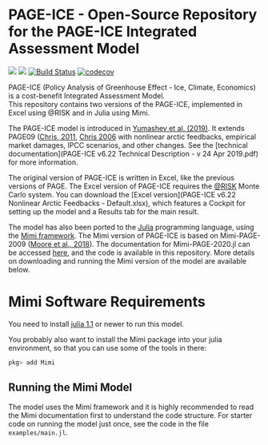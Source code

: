 # PAGE-ICE - Open-Source Repository for the PAGE-ICE Integrated Assessment Model

[![](https://img.shields.io/badge/docs-stable-blue.svg)](http://anthofflab.berkeley.edu/mimi-page-2020.jl/stable/)
[![](https://img.shields.io/badge/docs-latest-blue.svg)](http://anthofflab.berkeley.edu/mimi-page-2020.jl/latest/)
[![Build Status](https://travis-ci.org/anthofflab/mimi-page-2020.jl.svg?branch=master)](https://travis-ci.org/anthofflab/mimi-page-2020.jl)
[![codecov](https://codecov.io/gh/anthofflab/mimi-page-2020.jl/branch/master/graph/badge.svg)](https://codecov.io/gh/anthofflab/mimi-page-2020.jl)

PAGE-ICE (Policy Analysis of Greenhouse Effect - Ice, Climate,
Economics) is a cost-benefit Integrated Assessment Model.  
This repository contains two versions of the PAGE-ICE, implemented in
Excel using @RISK and in Julia using Mimi.

The PAGE-ICE model is introduced
in
[Yumashev et al. (2019)](https://www.nature.com/articles/s41467-019-09863-x#Sec14).
It extends PAGE09
([Chris, 2011](https://www.jbs.cam.ac.uk/fileadmin/user_upload/research/workingpapers/wp1104.pdf),
[Chris 2006](http://78.47.223.121:8080/index.php/iaj/article/view/227)
with nonlinear arctic feedbacks, empirical market damages, IPCC
scenarios, and other changes.  See
the
[technical documentation](PAGE-ICE v6.22 Technical Description - v 24 Apr 2019.pdf) for
more information.

The original version of PAGE-ICE is written in Excel, like the
previous versions of PAGE.  The Excel version of PAGE-ICE requires
the [@RISK](https://www.palisade.com/risk/) Monte Carlo system.  You
can download
the
[Excel version](PAGE-ICE v6.22 Nonlinear Arctic Feedbacks - Default.xlsx),
which features a Cockpit for setting up the model and a Results tab
for the main result.

The model has also been ported to the [Julia](https://julialang.org)
programming language, using
the [Mimi framework](https://www.mimiframework.org/).  The Mimi
version of PAGE-ICE is based on Mimi-PAGE-2009
([Moore et al., 2018](https://www.nature.com/articles/sdata2018187)).
The documentation for Mimi-PAGE-2020.jl can be
accessed
[here](http://anthofflab.berkeley.edu/MimiPAGE2009.jl/stable/), and
the code is available in this repository.  More
details on downloading and running the Mimi version of the model are
available below.

# Mimi Software Requirements

You need to install [julia 1.1](https://julialang.org) or newer to run
this model.

You probably also want to install the Mimi package into your julia environment,
so that you can use some of the tools in there:

```julia
pkg> add Mimi
```

## Running the Mimi Model
The model uses the Mimi framework and it is highly recommended to read the Mimi documentation first to understand the code structure. For starter code on running the model just once, see the code in the file `examples/main.jl`.

